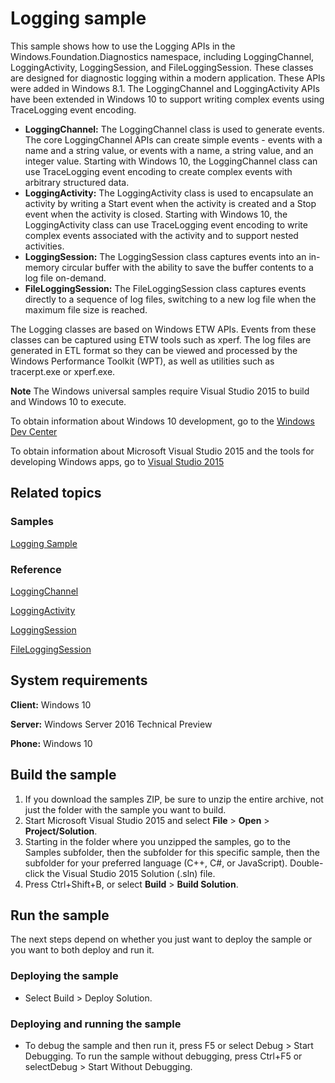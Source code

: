 <!---
  category: Data
  samplefwlink: http://go.microsoft.com/fwlink/p/?LinkId=620565
--->

# Logging sample

This sample shows how to use the Logging APIs in the
Windows.Foundation.Diagnostics namespace, including LoggingChannel,
LoggingActivity, LoggingSession, and FileLoggingSession. These classes are
designed for diagnostic logging within a modern application. These APIs were
added in Windows 8.1. The LoggingChannel and LoggingActivity APIs have been
extended in Windows 10 to support writing complex events using TraceLogging
event encoding.

- **LoggingChannel:** The LoggingChannel class is used to generate events.
  The core LoggingChannel APIs can create simple events - events with
  a name and a string value, or events with a name, a string value, and an
  integer value. Starting with Windows 10, the LoggingChannel class can use
  TraceLogging event encoding to create complex events with arbitrary
  structured data.
- **LoggingActivity:** The LoggingActivity class is used to encapsulate an
  activity by writing a Start event when the activity is created and a Stop
  event when the activity is closed. Starting with Windows 10, the
  LoggingActivity class can use TraceLogging event encoding to write
  complex events associated with the activity and to support nested activities.
- **LoggingSession:** The LoggingSession class captures events into an
  in-memory circular buffer with the ability to save the buffer contents to a
  log file on-demand.
- **FileLoggingSession:** The FileLoggingSession class captures events directly
  to a sequence of log files, switching to a new log file when the maximum file
  size is reached.

The Logging classes are based on Windows ETW APIs. Events from these classes
can be captured using ETW tools such as xperf. The log files are generated in
ETL format so they can be viewed and processed by the Windows Performance
Toolkit (WPT), as well as utilities such as tracerpt.exe or xperf.exe.

**Note** The Windows universal samples require Visual Studio 2015 to build and Windows 10 to execute.
 
To obtain information about Windows 10 development, go to the [Windows Dev Center](https://dev.windows.com)

To obtain information about Microsoft Visual Studio 2015 and the tools for developing Windows apps, go to [Visual Studio 2015](http://go.microsoft.com/fwlink/?LinkID=532422)

## Related topics

### Samples

[Logging Sample](/Samples/Logging)

### Reference

<!-- Add links to related API -->

[LoggingChannel](https://msdn.microsoft.com/en-us/library/windows/apps/windows.foundation.diagnostics.loggingchannel.aspx)

[LoggingActivity](https://msdn.microsoft.com/en-us/library/windows/apps/windows.foundation.diagnostics.loggingactivity.aspx)

[LoggingSession](https://msdn.microsoft.com/en-us/library/windows/apps/windows.foundation.diagnostics.loggingsession.aspx)

[FileLoggingSession](https://msdn.microsoft.com/en-us/library/windows/apps/windows.foundation.diagnostics.fileloggingsession.aspx)

## System requirements

**Client:** Windows 10

**Server:** Windows Server 2016 Technical Preview

**Phone:** Windows 10

## Build the sample

1. If you download the samples ZIP, be sure to unzip the entire archive, not just the folder with the sample you want to build. 
2. Start Microsoft Visual Studio 2015 and select **File** \> **Open** \> **Project/Solution**.
3. Starting in the folder where you unzipped the samples, go to the Samples subfolder, then the subfolder for this specific sample, then the subfolder for your preferred language (C++, C#, or JavaScript). Double-click the Visual Studio 2015 Solution (.sln) file.
4. Press Ctrl+Shift+B, or select **Build** \> **Build Solution**.

## Run the sample

The next steps depend on whether you just want to deploy the sample or you want to both deploy and run it.

### Deploying the sample

- Select Build > Deploy Solution. 

### Deploying and running the sample

- To debug the sample and then run it, press F5 or select Debug >  Start Debugging. To run the sample without debugging, press Ctrl+F5 or selectDebug > Start Without Debugging. 
